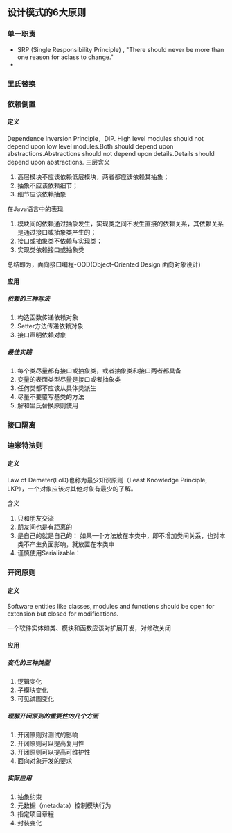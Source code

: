 ## 设计模式的6大原则
### 单一职责
- SRP (Single Responsibility Principle)  , "There should never be more than one reason for aclass to change."
- 
### 里氏替换
### 依赖倒置
#### 定义
Dependence Inversion Principle，DIP. High level modules should not depend upon low level modules.Both should depend upon abstractions.Abstractions should not depend upon details.Details should depend upon abstractions.
三层含义
1. 高层模块不应该依赖低层模块，两者都应该依赖其抽象；
2. 抽象不应该依赖细节；
3. 细节应该依赖抽象

在Java语言中的表现
1. 模块间的依赖通过抽象发生，实现类之间不发生直接的依赖关系，其依赖关系是通过接口或抽象类产生的；
2. 接口或抽象类不依赖与实现类；
3. 实现类依赖接口或抽象类

总结即为，面向接口编程-OOD(Object-Oriented Design 面向对象设计)

#### 应用

##### 依赖的三种写法

1. 构造函数传递依赖对象
2. Setter方法传递依赖对象
3. 接口声明依赖对象

##### 最佳实践

1. 每个类尽量都有接口或抽象类，或者抽象类和接口两者都具备
2. 变量的表面类型尽量是接口或者抽象类
3. 任何类都不应该从具体类派生
4. 尽量不要覆写基类的方法
5. 解和里氏替换原则使用

### 接口隔离





### 迪米特法则

#### 定义

Law of Demeter(LoD)也称为最少知识原则（Least Knowledge Principle, LKP），一个对象应该对其他对象有最少的了解。

含义

1. 只和朋友交流
2. 朋友间也是有距离的
3. 是自己的就是自己的： 如果一个方法放在本类中，即不增加类间关系，也对本类不产生负面影响，就放置在本类中
4. 谨慎使用Serializable：

 



### 开闭原则

#### 定义

Software entities like classes, modules and functions should be open for extension but closed for modifications. 

一个软件实体如类、模块和函数应该对扩展开发，对修改关闭

#### 应用

##### 变化的三种类型

1. 逻辑变化
2. 子模块变化
3. 可见试图变化

##### 理解开闭原则的重要性的几个方面

1. 开闭原则对测试的影响
2. 开闭原则可以提高复用性
3. 开闭原则可以提高可维护性
4. 面向对象开发的要求

##### 实际应用

1. 抽象约束
2. 元数据（metadata）控制模块行为
3. 指定项目章程
4. 封装变化





